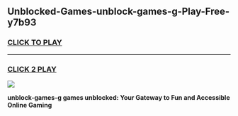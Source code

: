
## Unblocked-Games-unblock-games-g-Play-Free-y7b93
<h3>
<a href="https://premium76.site?title=unblock-games-g&ref=09A">CLICK TO PLAY</a></h3>
<hr>

<h3>
<a href="https://premium76.site?title=unblock-games-g&ref=09A">CLICK 2 PLAY</a>
  
</h3>

<a href="https://premium76.site?title=unblock-games-g&ref=09A"><img src="https://clearcache.store/games.png"></a>


**unblock-games-g games unblocked: Your Gateway to Fun and Accessible Online Gaming**
